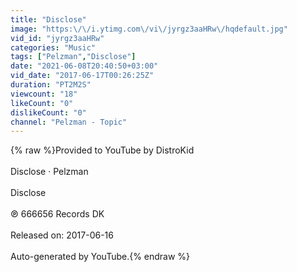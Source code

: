 ```yaml
---
title: "Disclose"
image: "https:\/\/i.ytimg.com\/vi\/jyrgz3aaHRw\/hqdefault.jpg"
vid_id: "jyrgz3aaHRw"
categories: "Music"
tags: ["Pelzman","Disclose"]
date: "2021-06-08T20:40:50+03:00"
vid_date: "2017-06-17T00:26:25Z"
duration: "PT2M2S"
viewcount: "18"
likeCount: "0"
dislikeCount: "0"
channel: "Pelzman - Topic"
---
```

{% raw %}Provided to YouTube by DistroKid<br /><br />Disclose · Pelzman<br /><br />Disclose<br /><br />℗ 666656 Records DK<br /><br />Released on: 2017-06-16<br /><br />Auto-generated by YouTube.{% endraw %}
